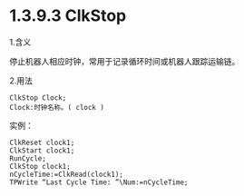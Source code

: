 # 1.3.9.3 ClkStop

1.含义

停止机器人相应时钟，常用于记录循环时间或机器人跟踪运输链。

2.用法

```
ClkStop Clock;
Clock:时钟名称。( clock )
```

实例：

```
ClkReset clock1;
ClkStart clock1;
RunCycle;
ClkStop clock1;
nCycleTime:=ClkRead(clock1);
TPWrite “Last Cycle Time: ”\Num:=nCycleTime;
```

